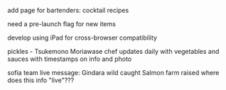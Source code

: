 add page for bartenders: cocktail recipes

need a pre-launch flag for new items

develop using iPad for cross-browser compatibility

pickles - Tsukemono Moriawase
chef updates daily with
vegetables and sauces
with timestamps on 
info and photo

sofia team live message:
Gindara wild caught
Salmon farm raised
where does this info "live"???


